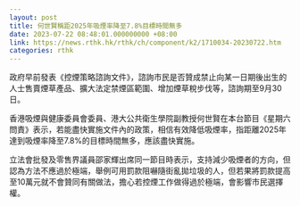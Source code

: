 ```yaml
---
layout: post
title: 何世賢稱距2025年吸煙率降至7.8%目標時間無多
date: 2023-07-22 08:48:01.000000000 +08:00
link: https://news.rthk.hk/rthk/ch/component/k2/1710034-20230722.htm
categories: rthk
---
```


政府早前發表《控煙策略諮詢文件》，諮詢市民是否贊成禁止向某一日期後出生的人士售賣煙草產品、擴大法定禁煙區範圍、增加煙草稅步伐等，諮詢期至9月30日。

香港吸煙與健康委員會委員、港大公共衛生學院副教授何世賢在本台節目《星期六問責》表示，若能盡快實施文件內的政策，相信有效降低吸煙率，指距離2025年達到吸煙率降至7.8%的目標時間無多，應該盡快實施。

立法會批發及零售界議員邵家輝出席同一節目時表示，支持減少吸煙者的方向，但認為方法不應過於極端，舉例可用罰款阻嚇隨街亂拋垃圾的人，但若果將罰款提高至10萬元就不會贊同有關做法，擔心若控煙工作做得過於極端，會影響市民選擇權。
